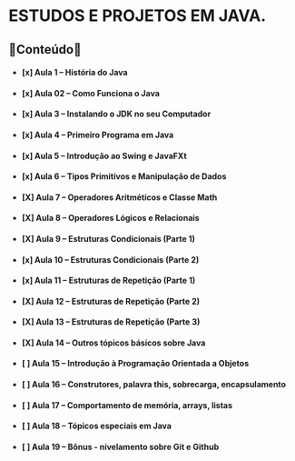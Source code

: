 
# ESTUDOS E PROJETOS EM JAVA.

## 🖖Conteúdo🖖

- #### **[x] Aula 1 – História do Java**
- #### **[x] Aula 02 – Como Funciona o Java**
- #### **[x] Aula 3 – Instalando o JDK no seu Computador**
- #### **[x] Aula 4 – Primeiro Programa em Java**
- #### **[x] Aula 5 – Introdução ao Swing e JavaFXt**
- #### **[x] Aula 6 – Tipos Primitivos e Manipulação de Dados**
- #### **[X] Aula 7 – Operadores Aritméticos e Classe Math**
- #### **[X] Aula 8 – Operadores Lógicos e Relacionais**
- #### **[X] Aula 9 – Estruturas Condicionais (Parte 1)**
- #### **[x] Aula 10 – Estruturas Condicionais (Parte 2)**
- #### **[x] Aula 11 – Estruturas de Repetição (Parte 1)**
- #### **[X] Aula 12 – Estruturas de Repetição (Parte 2)**
- #### **[X] Aula 13 – Estruturas de Repetição (Parte 3)**
- #### **[X] Aula 14 – Outros tópicos básicos sobre Java**
- #### **[ ] Aula 15 – Introdução à Programação Orientada a Objetos**
- #### **[ ] Aula 16 – Construtores, palavra this, sobrecarga, encapsulamento**
- #### **[ ] Aula 17 – Comportamento de memória, arrays, listas**
- #### **[ ] Aula 18 – Tópicos especiais em Java**
- #### **[ ] Aula 19 – Bônus - nivelamento sobre Git e Github**
